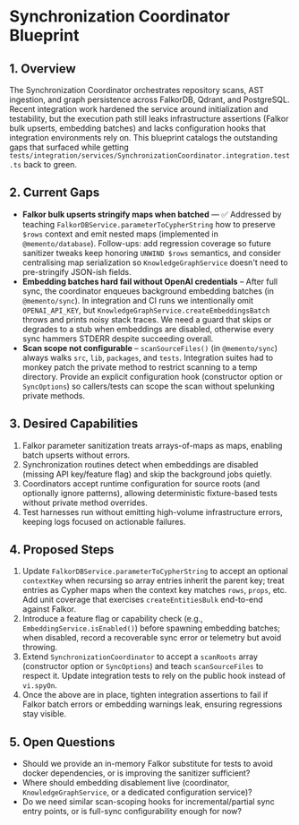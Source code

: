 # Synchronization Coordinator Blueprint

## 1. Overview
The Synchronization Coordinator orchestrates repository scans, AST ingestion, and graph persistence across FalkorDB, Qdrant, and PostgreSQL. Recent integration work hardened the service around initialization and testability, but the execution path still leaks infrastructure assertions (Falkor bulk upserts, embedding batches) and lacks configuration hooks that integration environments rely on. This blueprint catalogs the outstanding gaps that surfaced while getting `tests/integration/services/SynchronizationCoordinator.integration.test.ts` back to green.

## 2. Current Gaps
- **Falkor bulk upserts stringify maps when batched** — ✅ Addressed by teaching `FalkorDBService.parameterToCypherString` how to preserve `$rows` context and emit nested maps (implemented in `@memento/database`). Follow-ups: add regression coverage so future sanitizer tweaks keep honoring `UNWIND $rows` semantics, and consider centralising map serialization so `KnowledgeGraphService` doesn't need to pre-stringify JSON-ish fields.
- **Embedding batches hard fail without OpenAI credentials** – After full sync, the coordinator enqueues background embedding batches (in `@memento/sync`). In integration and CI runs we intentionally omit `OPENAI_API_KEY`, but `KnowledgeGraphService.createEmbeddingsBatch` throws and prints noisy stack traces. We need a guard that skips or degrades to a stub when embeddings are disabled, otherwise every sync hammers STDERR despite succeeding overall.
- **Scan scope not configurable** – `scanSourceFiles()` (in `@memento/sync`) always walks `src`, `lib`, `packages`, and `tests`. Integration suites had to monkey patch the private method to restrict scanning to a temp directory. Provide an explicit configuration hook (constructor option or `SyncOptions`) so callers/tests can scope the scan without spelunking private methods.

## 3. Desired Capabilities
1. Falkor parameter sanitization treats arrays-of-maps as maps, enabling batch upserts without errors.
2. Synchronization routines detect when embeddings are disabled (missing API key/feature flag) and skip the background jobs quietly.
3. Coordinators accept runtime configuration for source roots (and optionally ignore patterns), allowing deterministic fixture-based tests without private method overrides.
4. Test harnesses run without emitting high-volume infrastructure errors, keeping logs focused on actionable failures.

## 4. Proposed Steps
1. Update `FalkorDBService.parameterToCypherString` to accept an optional `contextKey` when recursing so array entries inherit the parent key; treat entries as Cypher maps when the context key matches `rows`, `props`, etc. Add unit coverage that exercises `createEntitiesBulk` end-to-end against Falkor.
2. Introduce a feature flag or capability check (e.g., `EmbeddingService.isEnabled()`) before spawning embedding batches; when disabled, record a recoverable sync error or telemetry but avoid throwing.
3. Extend `SynchronizationCoordinator` to accept a `scanRoots` array (constructor option or `SyncOptions`) and teach `scanSourceFiles` to respect it. Update integration tests to rely on the public hook instead of `vi.spyOn`.
4. Once the above are in place, tighten integration assertions to fail if Falkor batch errors or embedding warnings leak, ensuring regressions stay visible.

## 5. Open Questions
- Should we provide an in-memory Falkor substitute for tests to avoid docker dependencies, or is improving the sanitizer sufficient?
- Where should embedding disablement live (coordinator, `KnowledgeGraphService`, or a dedicated configuration service)?
- Do we need similar scan-scoping hooks for incremental/partial sync entry points, or is full-sync configurability enough for now?
